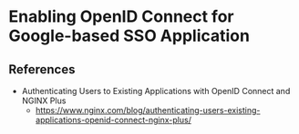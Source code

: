 # Enabling OpenID Connect for Google-based SSO Application

## References
- Authenticating Users to Existing Applications with OpenID Connect and NGINX Plus
  - https://www.nginx.com/blog/authenticating-users-existing-applications-openid-connect-nginx-plus/
